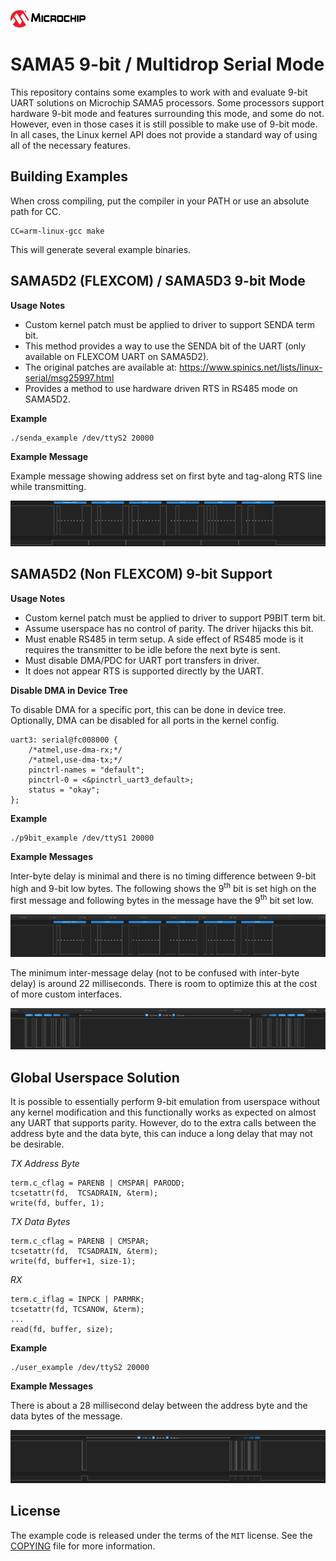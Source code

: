 ![Microchip](doc/microchip_logo.png)

# SAMA5 9-bit / Multidrop Serial Mode

This repository contains some examples to work with and evaluate 9-bit UART
solutions on Microchip SAMA5 processors.  Some processors support hardware 9-bit
mode and features surrounding this mode, and some do not.  However, even in
those cases it is still possible to make use of 9-bit mode.  In all cases, the
Linux kernel API does not provide a standard way of using all of the necessary
features.

## Building Examples

When cross compiling, put the compiler in your PATH or use an absolute path for
CC.

    CC=arm-linux-gcc make

This will generate several example binaries.


## SAMA5D2 (FLEXCOM) / SAMA5D3 9-bit Mode

**Usage Notes**

* Custom kernel patch must be applied to driver to support SENDA term bit.
* This method provides a way to use the SENDA bit of the UART (only available on
  FLEXCOM UART on SAMA5D2).
* The original patches are available at:
  <https://www.spinics.net/lists/linux-serial/msg25997.html>
* Provides a method to use hardware driven RTS in RS485 mode on SAMA5D2.

**Example**

    ./senda_example /dev/ttyS2 20000

**Example Message**

Example message showing address set on first byte and tag-along RTS line while
transmitting.

![senda_message_w_rts](doc/senda_message_w_rts.png)


## SAMA5D2 (Non FLEXCOM) 9-bit Support

**Usage Notes**

* Custom kernel patch must be applied to driver to support P9BIT term bit.
* Assume userspace has no control of parity.  The driver hijacks this bit.
* Must enable RS485 in term setup.  A side effect of RS485 mode is it requires
  the transmitter to be idle before the next byte is sent.
* Must disable DMA/PDC for UART port transfers in driver.
* It does not appear RTS is supported directly by the UART.

**Disable DMA in Device Tree**

To disable DMA for a specific port, this can be done in device tree.  Optionally,
DMA can be disabled for all ports in the kernel config.

    uart3: serial@fc008000 {
        /*atmel,use-dma-rx;*/
        /*atmel,use-dma-tx;*/
        pinctrl-names = "default";
        pinctrl-0 = <&pinctrl_uart3_default>;
        status = "okay";
    };

**Example**

    ./p9bit_example /dev/ttyS1 20000

**Example Messages**

Inter-byte delay is minimal and there is no timing difference between 9-bit high
and 9-bit low bytes.  The following shows the 9<sup>th</sup> bit is set high on
the first message and following bytes in the message have the 9<sup>th</sup> bit
set low.

![message](doc/message.png)

The minimum inter-message delay (not to be confused with inter-byte delay) is
around 22 milliseconds.  There is room to optimize this at the cost of more
custom interfaces.

![inter_message_delay](doc/inter_message_delay.png)


## Global Userspace Solution

It is possible to essentially perform 9-bit emulation from userspace without any
kernel modification and this functionally works as expected on almost any UART
that supports parity.  However, do to the extra calls between the address byte
and the data byte, this can induce a long delay that may not be desirable.

_TX Address Byte_

    term.c_cflag = PARENB | CMSPAR| PARODD;
    tcsetattr(fd,  TCSADRAIN, &term);
    write(fd, buffer, 1);

_TX Data Bytes_

    term.c_cflag = PARENB | CMSPAR;
    tcsetattr(fd,  TCSADRAIN, &term);
    write(fd, buffer+1, size-1);

_RX_

    term.c_iflag = INPCK | PARMRK;
    tcsetattr(fd, TCSANOW, &term);
    ...
    read(fd, buffer, size);

**Example**

    ./user_example /dev/ttyS2 20000

**Example Messages**

There is about a 28 millisecond delay between the address byte and the data
bytes of the message.

![inter_message_delay](doc/message_inter_byte_gap.png)

## License

The example code is released under the terms of the `MIT` license. See the [COPYING](COPYING)
file for more information.
